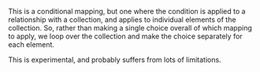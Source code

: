 This is a conditional mapping, but one where the condition is applied to a relationship with a collection, and applies to individual elements of the collection. So, rather than making a single choice overall of which mapping to apply, we loop over the collection and make the choice separately for each element.

This is experimental, and probably suffers from lots of limitations.